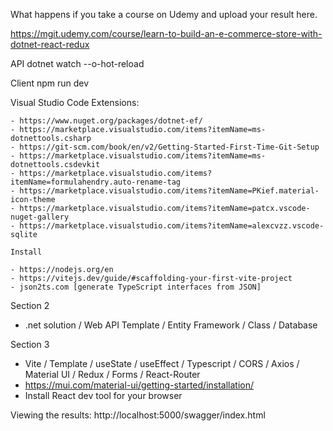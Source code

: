 What happens if you take a course on Udemy and upload your result here.

https://mgit.udemy.com/course/learn-to-build-an-e-commerce-store-with-dotnet-react-redux

API     dotnet watch --o-hot-reload

Client  npm run dev

Visual Studio Code Extensions:

    - https://www.nuget.org/packages/dotnet-ef/
    - https://marketplace.visualstudio.com/items?itemName=ms-dotnettools.csharp
    - https://git-scm.com/book/en/v2/Getting-Started-First-Time-Git-Setup
    - https://marketplace.visualstudio.com/items?itemName=ms-dotnettools.csdevkit
    - https://marketplace.visualstudio.com/items?itemName=formulahendry.auto-rename-tag
    - https://marketplace.visualstudio.com/items?itemName=PKief.material-icon-theme
    - https://marketplace.visualstudio.com/items?itemName=patcx.vscode-nuget-gallery
    - https://marketplace.visualstudio.com/items?itemName=alexcvzz.vscode-sqlite

    Install
    
    - https://nodejs.org/en
    - https://vitejs.dev/guide/#scaffolding-your-first-vite-project
    - json2ts.com [generate TypeScript interfaces from JSON]

Section 2

   - .net solution / Web API Template / Entity Framework / Class / Database

Section 3

   - Vite / Template / useState / useEffect / Typescript / CORS / Axios / Material UI / Redux / Forms / React-Router
   - https://mui.com/material-ui/getting-started/installation/
   - Install React dev tool for your browser


Viewing the results:
  http://localhost:5000/swagger/index.html
